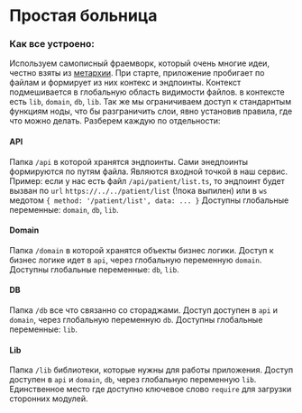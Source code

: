 # Простая больница

### Как все устроено:

Используем самописный фраемворк, который очень многие идеи, честно взяты из [метархии](https://github.com/metarhia).
При старте, приложение пробигает по файлам и формирует из них контекс и эндпоинты.
Контекст подмешивается в глобальную область видимости файлов.
в контексте есть `lib`, `domain`, `db`, `lib`.
Так же мы ограничиваем доступ к стандарнтым функциям ноды,
что бы разграничить слои, явно установив правила, где что можно делать.
Разберем каждую по отдельности:

#### API

Папка `/api` в которой хранятся эндпоинты. Сами энедпоинты формируются по путям файла. Являются входной точкой в наш сервис.
Пример:
если у нас есть файл `/api/patient/list.ts`,
то эндпоинт будет вызван по `url` `https://../../patient/list` (!пока выпилен)
или в `ws` медотом `{ method: '/patient/list', data: ... }`
Доступны глобальные переменные: `domain`, `db`, `lib`.

#### Domain

Папка `/domain` в которой хранятся объекты бизнес логики.
Доступ к бизнес логике идет в `api`, через глобальную переменную `domain`.
Доступны глобальные переменные: `db`, `lib`.

#### DB

Папка `/db` все что связанно со стораджами.
Доступ доступен в `api` и `domain`, через глобальную переменную `db`.
Доступны глобальные переменные: `lib`.

#### Lib

Папка `/lib` библиотеки, которые нужны для работы приложения.
Доступ доступен в `api` и `domain`, `db`, через глобальную переменную `lib`.
Единственное место где доступно ключевое слово `require` для загрузки сторонних модулей.
